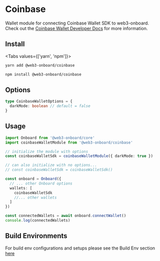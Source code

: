 # Coinbase

Wallet module for connecting Coinbase Wallet SDK to web3-onboard. Check out the [Coinbase Wallet Developer Docs](https://docs.cloud.coinbase.com/wallet-sdk/docs) for more information.
## Install

<Tabs values={['yarn', 'npm']}>
<TabPanel value="yarn">

```sh copy
yarn add @web3-onboard/coinbase
```

  </TabPanel>
  <TabPanel value="npm">

```sh copy
npm install @web3-onboard/coinbase
```

  </TabPanel>
</Tabs>

## Options

```typescript
type CoinbaseWalletOptions = {
  darkMode: boolean // default = false
}
```

## Usage

```typescript
import Onboard from '@web3-onboard/core'
import coinbaseWalletModule from '@web3-onboard/coinbase'

// initialize the module with options
const coinbaseWalletSdk = coinbaseWalletModule({ darkMode: true })

// can also initialize with no options...
// const coinbaseWalletSdk = coinbaseWalletSdk()

const onboard = Onboard({
  // ... other Onboard options
  wallets: [
    coinbaseWalletSdk
    //... other wallets
  ]
})

const connectedWallets = await onboard.connectWallet()
console.log(connectedWallets)
```

## Build Environments
For build env configurations and setups please see the Build Env section [here](/docs/modules/core#build-environments)